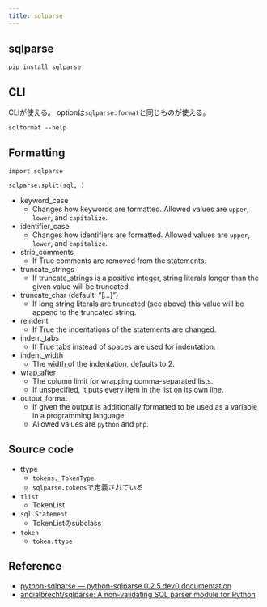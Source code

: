 ```yaml
---
title: sqlparse
---
```


## sqlparse

```
pip install sqlparse
```

## CLI
CLIが使える。
optionは`sqlparse.format`と同じものが使える。

```
sqlformat --help
```


## Formatting

```
import sqlparse

sqlparse.split(sql, )
```

* keyword_case
    * Changes how keywords are formatted.
    Allowed values are `upper`, `lower`, and `capitalize`.
* identifier_case
    * Changes how identifiers are formatted. Allowed values are `upper`, `lower`, and `capitalize`.
* strip_comments
    * If True comments are removed from the statements.
* truncate_strings
    * If truncate_strings is a positive integer, string literals longer than the given value will be truncated.
* truncate_char (default: “[...]”)
    * If long string literals are truncated (see above) this value will be append to the truncated string.
* reindent
    * If True the indentations of the statements are changed.
* indent_tabs
    * If True tabs instead of spaces are used for indentation.
* indent_width
    * The width of the indentation, defaults to 2.
* wrap_after
    * The column limit for wrapping comma-separated lists.
    * If unspecified, it puts every item in the list on its own line.
* output_format
    * If given the output is additionally formatted to be used as a variable in a programming language.
    * Allowed values are `python` and `php`.

## Source code
* ttype
    * `tokens._TokenType`
    * `sqlparse.tokens`で定義されている
* `tlist`
    * TokenList
* `sql.Statement`
    * TokenListのsubclass
* `token`
    * `token.ttype`


## Reference
* [python-sqlparse — python-sqlparse 0.2.5.dev0 documentation](https://sqlparse.readthedocs.io/en/latest/)
* [andialbrecht/sqlparse: A non-validating SQL parser module for Python](https://github.com/andialbrecht/sqlparse)
